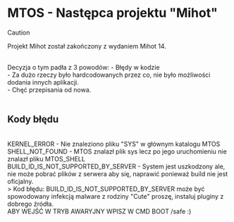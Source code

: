 # MTOS - Następca projektu "Mihot"
> [!CAUTION]
> Projekt Mihot został zakończony z wydaniem Mihot 14.
<br>
Decyzja o tym padła z 3 powodów:
- Błędy w kodzie
<br>
- Za dużo rzeczy było hardcodowanych przez co, nie było możliwości dodania innych aplikacji.
<br>
- Chęć przepisania od nowa.
<br>
<br>

## Kody błędu

<br>
KERNEL_ERROR - Nie znaleziono pliku "SYS" w głównym katalogu MTOS
<br>
SHELL_NOT_FOUND - MTOS znalazł plik sys lecz po jego uruchomieniu nie znalazł pliku MTOS_SHELL
<br>
BUILD_ID_IS_NOT_SUPPORTED_BY_SERVER - System jest uszkodzony ale, nie może pobrać plików z serwera aby się, naprawić ponieważ build nie jest oficjalny.
<br>
> Kod błędu: BUILD_ID_IS_NOT_SUPPORTED_BY_SERVER  może być spowodowany infekcją malware z rodziny "Cute" proszę, instaluj pluginy z dobrego źródła.
<br>
ABY WEJŚĆ W TRYB AWARYJNY WPISZ W CMD BOOT /safe :)



